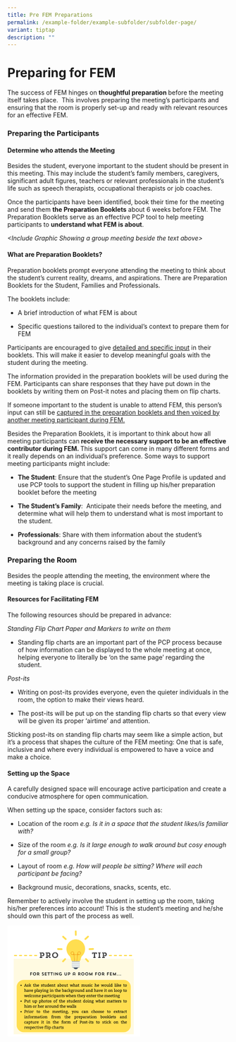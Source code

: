 ```yaml
---
title: Pre FEM Preparations
permalink: /example-folder/example-subfolder/subfolder-page/
variant: tiptap
description: ""
---
```

<p></p>
<h1>Preparing for FEM</h1>
<p>The success of FEM hinges on <strong>thoughtful preparation </strong>before
the meeting itself takes place.&nbsp; This involves preparing the meeting’s
participants and ensuring that the room is properly set-up and ready with
relevant resources for an effective FEM.</p>
<h3><strong>Preparing the Participants</strong></h3>
<h4>Determine who attends the Meeting</h4>
<p>Besides the student, everyone important to the student should be present
in this meeting. This may include the student’s family members, caregivers,
significant adult figures, teachers or relevant professionals in the student’s
life such as speech therapists, occupational therapists or job coaches.</p>
<p>Once the participants have been identified, book their time for the meeting
and send them <strong>the Preparation Booklets</strong> about 6 weeks before
FEM. The Preparation Booklets serve as an effective PCP tool to help meeting
participants to <strong>understand what FEM is about</strong>.</p>
<p></p>
<p><em>&lt;Include Graphic Showing a group meeting beside the text above&gt;</em>
</p>
<p></p>
<h4>What are Preparation Booklets?</h4>
<p>Preparation<strong> </strong>booklets<strong> </strong>prompt everyone
attending the meeting to think about the student’s current reality, dreams,
and aspirations.&nbsp;There are Preparation Booklets for the Student, Families
and Professionals.</p>
<p>The booklets include:</p>
<ul data-tight="true" class="tight">
<li>
<p>A brief introduction of what FEM is about</p>
</li>
<li>
<p>Specific questions tailored to the individual’s context to prepare them
for FEM</p>
</li>
</ul>
<p></p>
<p>Participants are encouraged to give <a href="/quality-person-centered-information/" rel="noopener noreferrer nofollow" target="_blank">detailed and specific input</a> in
their booklets. This will make it easier to develop meaningful goals with
the student during the meeting.</p>
<p>The information provided in the preparation booklets will be used during
the FEM. Participants can share responses that they have put down in the
booklets by writing them on Post-it notes and placing them on flip charts.</p>
<p>If someone important to the student is unable to attend FEM, this person’s
input can still be <u>captured in the preparation booklets and then voiced by another meeting participant during FEM.</u>
</p>
<p></p>
<p>Besides the Preparation Booklets, it is important to think about how all
meeting participants can<strong> receive the necessary support to be an effective contributor during FEM. </strong>This
support can come in many different forms and it really depends on an individual’s
preference. Some ways to support meeting participants might include:</p>
<ul data-tight="true" class="tight">
<li>
<p><strong>The Student</strong>: Ensure that the student’s One Page Profile
is updated and use PCP tools to support the student in filling up his/her
preparation booklet before the meeting</p>
</li>
<li>
<p><strong>The Student’s Family</strong>:&nbsp; Anticipate their needs before
the meeting, and determine what will help them to understand what is most
important to the student.</p>
</li>
<li>
<p><strong>Professionals</strong>: Share with them information about the
student’s background and any concerns raised by the family</p>
<p></p>
</li>
</ul>
<h3><strong>Preparing the Room</strong></h3>
<p>Besides the people attending the meeting, the environment where the meeting
is taking place is crucial.</p>
<h4>Resources for Facilitating FEM</h4>
<p>The following resources should be prepared in advance:</p>
<p><em>Standing Flip Chart Paper and Markers to write on them &nbsp;</em>
</p>
<ul data-tight="true" class="tight">
<li>
<p>Standing flip charts are an important part of the PCP process because
of how information can be displayed to the whole meeting at once, helping
everyone to literally be ‘on the same page’ regarding the student.&nbsp;</p>
<p></p>
</li>
</ul>
<p><em>Post-its &nbsp;</em>
</p>
<ul data-tight="true" class="tight">
<li>
<p>Writing on post-its provides everyone, even the quieter individuals in
the room, the option to make their views heard.</p>
</li>
<li>
<p>The post-its will be put up on the standing flip charts so that every
view will be given its proper ‘airtime’ and attention.&nbsp;</p>
<p></p>
</li>
</ul>
<p>Sticking post-its on standing flip charts may seem like a simple action,
but it’s a process that shapes the culture of the FEM meeting: One that
is safe, inclusive<strong> </strong>and where every individual is empowered
to have a voice and make a choice.&nbsp;</p>
<h4>Setting up the Space</h4>
<p>A carefully designed space will encourage active participation and create
a conducive atmosphere for open communication.</p>
<p>When setting up the space, consider factors such as:&nbsp;</p>
<ul data-tight="true" class="tight">
<li>
<p>Location of the room <em>e.g. Is it in a space that the student likes/is familiar with?</em>
</p>
</li>
<li>
<p>Size of the room <em>e.g. Is it large enough to walk around but cosy enough for a small group?</em>
</p>
</li>
<li>
<p>Layout of room <em>e.g. How will people be sitting? Where will each participant be facing?</em>
</p>
</li>
<li>
<p>Background music, decorations, snacks, scents, etc.&nbsp;</p>
<p></p>
</li>
</ul>
<p>Remember to actively involve the student in setting up the room, taking
his/her preferences into account!&nbsp;This is the student’s meeting and
he/she should own this part of the process as well.</p>
<p></p>
<p></p>
<div class="isomer-image-wrapper">
<img style="width: 60%;" height="auto" width="100%" alt="Pro Tip: For setting up a room in FEM" src="/images/Pro_Tip__Setting_up_Room__Pre_FEM__v1.png">
</div>
<p></p>